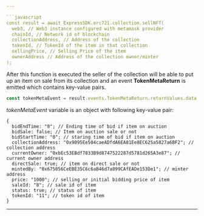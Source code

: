 ```yaml
---

```javascript
const result = await ExpressSDK.erc721.collection.sellNFT(
  web3, // Web3 instance configured with metamask provider
  chainId, // Network id of blockchain
  collectionAddress, // Address of the collection
  tokenId, // TokenId of the item in that collection
  sellingPrice, // Selling Price of the item
  ownerAddress // Address of the collection owner/minter
);
```

After this function is executed the seller of the collection will be able to put up an item on sale from its collection and an event **TokenMetaReturn** is emitted which contains key-value pairs.

```javascript
const tokenMetaEvent = result.events.TokenMetaReturn.returnValues.data;
```

_tokenMetaEvent_ variable is an object with following key-value pair:

```
{
  bidEndTime: "0"; // Ending time of bid if item on auction
  bidSale: false; // Item on auction sale or not
  bidStartTime: "0"; // staring time of bid if item on auction
  collectionAddress: "0x9095Ee504caeADfdA6EA81Ee8EC625a5827a6BF2"; // collection address
  currentOwner: "0xbEc53EBdf7833B9d8747522287d5781d265A3e87"; // current owner address
  directSale: true; // item on direct sale or not
  mintedBy: "0x675056CeEBE35C6c6aB46d7a099CAfEADe153De1"; // minter address
  price: "1000"; // selling or initial bidding price of item
  saleId: "8"; // sale id of item
  status: true; // status of item
  tokenId: "11"; // token id of item
}
```

---
```

